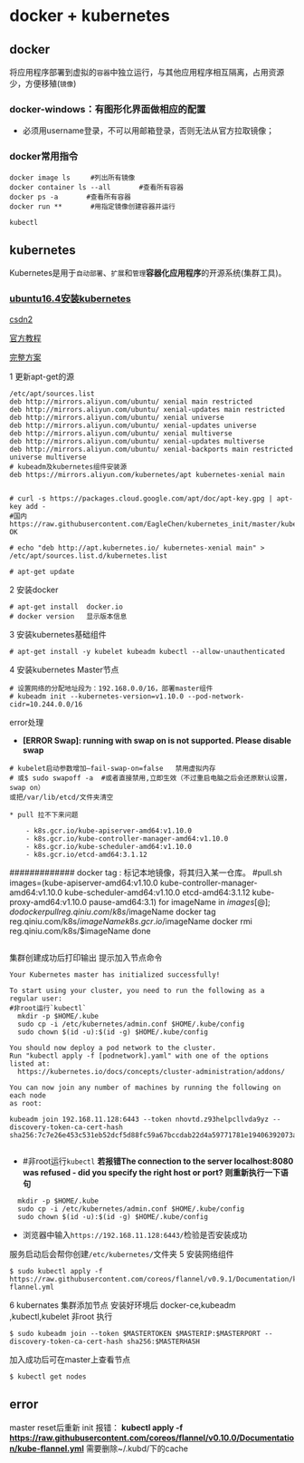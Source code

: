 # docker + kubernetes

## docker
将应用程序部署到虚拟的`容器`中独立运行，与其他应用程序相互隔离，占用资源少，方便移殖(`镜像`)
### docker-windows：有图形化界面做相应的配置
* 必须用username登录，不可以用邮箱登录，否则无法从官方拉取镜像；
### docker常用指令
    docker image ls     #列出所有镜像
    docker container ls --all       #查看所有容器
    docker ps -a       #查看所有容器
    docker run **       #用指定镜像创建容器并运行

    kubectl
## kubernetes
Kubernetes是用于`自动部署`、`扩展`和`管理`**容器化应用程序**的开源系统(集群工具)。

### [ubuntu16.4安装kubernetes](https://blog.csdn.net/yan234280533/article/details/75136630)

[csdn2](https://blog.csdn.net/qq_37423198/article/details/79762687)

[官方教程](https://kubernetes.io/docs/setup/independent/create-cluster-kubeadm/)

[完整方案](https://www.cnblogs.com/RainingNight/p/using-kubeadm-to-create-a-cluster.html)

1 更新apt-get的源

    /etc/apt/sources.list
    deb http://mirrors.aliyun.com/ubuntu/ xenial main restricted
    deb http://mirrors.aliyun.com/ubuntu/ xenial-updates main restricted
    deb http://mirrors.aliyun.com/ubuntu/ xenial universe
    deb http://mirrors.aliyun.com/ubuntu/ xenial-updates universe
    deb http://mirrors.aliyun.com/ubuntu/ xenial multiverse
    deb http://mirrors.aliyun.com/ubuntu/ xenial-updates multiverse
    deb http://mirrors.aliyun.com/ubuntu/ xenial-backports main restricted universe multiverse
    # kubeadm及kubernetes组件安装源
    deb https://mirrors.aliyun.com/kubernetes/apt kubernetes-xenial main


    # curl -s https://packages.cloud.google.com/apt/doc/apt-key.gpg | apt-key add -
    #国内 https://raw.githubusercontent.com/EagleChen/kubernetes_init/master/kube_apt_key.gpg 
    OK

    # echo "deb http://apt.kubernetes.io/ kubernetes-xenial main" > /etc/apt/sources.list.d/kubernetes.list

    # apt-get update

2 安装docker

    # apt-get install  docker.io
    # docker version   显示版本信息
3 安装kubernetes基础组件

    # apt-get install -y kubelet kubeadm kubectl --allow-unauthenticated


4 安装kubernetes Master节点

    # 设置网络的分配地址段为：192.168.0.0/16，部署master组件
    # kubeadm init --kubernetes-version=v1.10.0 --pod-network-cidr=10.244.0.0/16

error处理
* **[ERROR Swap]: running with swap on is not supported. Please disable swap**
```
# kubelet启动参数增加–fail-swap-on=false   禁用虚拟内存
# 或$ sudo swapoff -a  #或者直接禁用,立即生效（不过重启电脑之后会还原默认设置，swap on）
或把/var/lib/etcd/文件夹清空

* pull 拉不下来问题
```
        - k8s.gcr.io/kube-apiserver-amd64:v1.10.0
		- k8s.gcr.io/kube-controller-manager-amd64:v1.10.0
		- k8s.gcr.io/kube-scheduler-amd64:v1.10.0
		- k8s.gcr.io/etcd-amd64:3.1.12 
#############
docker tag : 标记本地镜像，将其归入某一仓库。
#pull.sh
images=(kube-apiserver-amd64:v1.10.0 kube-controller-manager-amd64:v1.10.0 kube-scheduler-amd64:v1.10.0 etcd-amd64:3.1.12 kube-proxy-amd64:v1.10.0 pause-amd64:3.1)
for imageName in ${images[@]} ; do
  docker pull reg.qiniu.com/k8s/$imageName
  docker tag reg.qiniu.com/k8s/$imageName k8s.gcr.io/$imageName
  docker rmi reg.qiniu.com/k8s/$imageName
done
```

```
集群创建成功后打印输出  提示加入节点命令
```
Your Kubernetes master has initialized successfully!

To start using your cluster, you need to run the following as a regular user:
#非root运行`kubectl`
  mkdir -p $HOME/.kube
  sudo cp -i /etc/kubernetes/admin.conf $HOME/.kube/config
  sudo chown $(id -u):$(id -g) $HOME/.kube/config

You should now deploy a pod network to the cluster.
Run "kubectl apply -f [podnetwork].yaml" with one of the options listed at:
  https://kubernetes.io/docs/concepts/cluster-administration/addons/

You can now join any number of machines by running the following on each node
as root:

kubeadm join 192.168.11.128:6443 --token nhovtd.z93helpcllvda9yz --discovery-token-ca-cert-hash sha256:7c7e26e453c531eb52dcf5d88fc59a67bccdab22d4a59771781e19406392073a


```
* #非root运行`kubectl`
**若报错The connection to the server localhost:8080 was refused - did you specify the right host or port? 则重新执行一下语句**
```
  mkdir -p $HOME/.kube
  sudo cp -i /etc/kubernetes/admin.conf $HOME/.kube/config
  sudo chown $(id -u):$(id -g) $HOME/.kube/config
```
* 浏览器中输入`https://192.168.11.128:6443/`检验是否安装成功

服务启动后会帮你创建`/etc/kubernetes/`文件夹
5 安装网络组件
```
$ sudo kubectl apply -f https://raw.githubusercontent.com/coreos/flannel/v0.9.1/Documentation/kube-flannel.yml
```
6 kubernates 集群添加节点
安装好环境后 docker-ce,kubeadm ,kubectl,kubelet
非root 执行
```
$ sudo kubeadm join --token $MASTERTOKEN $MASTERIP:$MASTERPORT --discovery-token-ca-cert-hash sha256:$MASTERHASH
```
加入成功后可在master上查看节点
```
$ kubectl get nodes
```



## error
master reset后重新 init 报错：
**kubectl apply -f https://raw.githubusercontent.com/coreos/flannel/v0.10.0/Documentation/kube-flannel.yml**
需要删除~/.kubd/下的cache